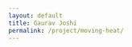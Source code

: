 ```yaml
---
layout: default
title: Gaurav Joshi
permalink: /project/moving-heat/
---
```


<html lang="en">
<head>
    <meta charset="UTF-8">
    <meta name="viewport" content="width=device-width, initial-scale=1.0">
    <title> Modelling of Heat flow during Welding using ANSYS
</title>
</head>
<!-- Inline CSS for customization -->
<style>
        /* CSS for larger screens */
        @media (min-width: 601px) {
            .content {
                margin: auto;
                width: 80%;
            }
        }

        /* CSS for mobile screens */
        @media (max-width: 600px) {
            .content {
                margin: auto;
                width: 100%;
            }
        }
    </style>
<body>
    <div class="content" id="content"></div>

    <script>
        // Function to load content from an external file
        function loadContent() {
            fetch('content.html')
                .then(response => response.text())
                .then(data => {
                    document.getElementById('content').innerHTML = data;
                })
                .catch(error => console.error('Error loading content:', error));
        }

        // Load the content when the page loads
        window.onload = loadContent;
    </script>
</body>
</html>
